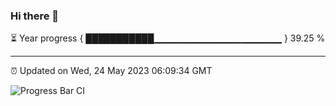 ### Hi there 👋

⏳ Year progress { ███████████▁▁▁▁▁▁▁▁▁▁▁▁▁▁▁▁▁▁▁ } 39.25 %

---

⏰ Updated on Wed, 24 May 2023 06:09:34 GMT

![Progress Bar CI](https://github.com/Shyam-Makwana/GitHub-Actions-Demo/workflows/Progress%20Bar%20CI/badge.svg)
